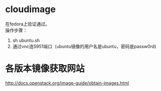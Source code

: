 # cloudimage

在fedora上验证通过。  
操作步骤：  
1. sh ubuntu.sh  
2. 通过vnc连5951端口（ubuntu镜像的用户名是ubuntu，密码是passw0rd)  


# 各版本镜像获取网站  
http://docs.openstack.org/image-guide/obtain-images.html  

